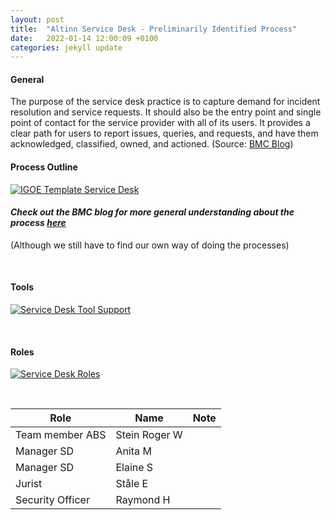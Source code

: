 ```yaml
---
layout: post
title:  "Altinn Service Desk - Preliminarily Identified Process"
date:   2022-01-14 12:00:09 +0100
categories: jekyll update
---
```


#### General
The purpose of the service desk practice is to capture demand for incident resolution and service requests. It should also be the entry point and single point of contact for the service provider with all of its users. It provides a clear path for users to report issues, queries, and requests, and have them acknowledged, classified, owned, and actioned.
(Source: <a href="https://www.bmc.com/blogs/itil-service-desk/" target="_blank">BMC Blog</a>)

#### Process Outline
[![IGOE Template Service Desk](/processes/assets/images/process-sd.png)](/processes/assets/images/process-sd.png)

#### *Check out the BMC blog for more general understanding about the process <a href="https://www.bmc.com/blogs/itil-service-desk/" target="_blank">here</a>*
(Although we still have to find our own way of doing the processes)

<br />

#### Tools
[![Service Desk Tool Support](/processes/assets/images/tools-sd.png)](/processes/assets/images/tools-sd.png)

<br />

#### Roles
[![Service Desk Roles](/processes/assets/images/roles-sd.png)](/processes/assets/images/roles-sd.png)

<br />

| Role | Name | Note |
| -- | -- | -- |
| Team member ABS | Stein Roger W |  |
| Manager SD | Anita M |  |
| Manager SD | Elaine S |  |
| Jurist | Ståle E |  |
| Security Officer | Raymond H |  |